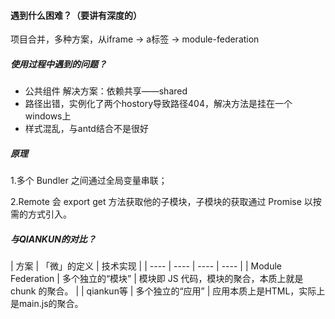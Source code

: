 #### 遇到什么困难？（要讲有深度的）
项目合并，多种方案，从iframe -> a标签 -> module-federation


##### 使用过程中遇到的问题？
- 公共组件
  解决方案：依赖共享——shared
- 路径出错，实例化了两个hostory导致路径404，解决方法是挂在一个windows上
- 样式混乱，与antd结合不是很好


##### 原理
1.多个 Bundler 之间通过全局变量串联；

2.Remote 会 export get 方法获取他的子模块，子模块的获取通过 Promise 以按需的方式引入。


##### 与QIANKUN的对比？
| 方案 |  「微」的定义   | 技术实现 | 
|  ----  | ----  |  ----  | ----  | 
| Module Federation  | 多个独立的“模块” | 模块即 JS 代码，模块的聚合，本质上就是 chunk 的聚合。 | 
| qiankun等  | 多个独立的“应用” | 应用本质上是HTML，实际上是main.js的聚合。
